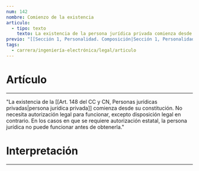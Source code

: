 ```yaml
---
num: 142
nombre: Comienzo de la existencia
articulo:
  - tipo: texto
    texto: La existencia de la persona jurídica privada comienza desde su constitución. No necesita autorización legal para funcionar, excepto disposición legal en contrario. En los casos en que se requiere autorización estatal, la persona jurídica no puede funcionar antes de obtenerla.
previo: "[[Sección 1, Personalidad. Composición|Sección 1, Personalidad. Composición]]"
tags:
  - carrera/ingeniería-electrónica/legal/articulo
---
```

# Artículo
---
"La existencia de la [[Art. 148 del CC y CN, Personas jurídicas privadas|persona jurídica privada]] comienza desde su constitución. No necesita autorización legal para funcionar, excepto disposición legal en contrario. En los casos en que se requiere autorización estatal, la persona jurídica no puede funcionar antes de obtenerla."

# Interpretación
---
